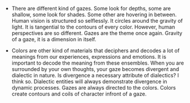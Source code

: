 - There are different kind of gazes. Some look for depths, some are shallow, some look for shades. Some other are hovering in between. Human vision is structured so selflessly. It circles around the gravity of light. It is tangential to the contours of every color. However, human perspectives are so different. Gazes are the theme once again. Gravity of a gaze, it is a dimension in itself. 

- Colors are other kind of materials that deciphers and decodes a lot of meanings from our experiences, expressions and emotions. It is important to decode the meaning from these ensembles. When you are surrounded by your own thoughts, your gaze becomes divergent and dialectic in nature. Is divergence a necessary attribute of dialectics? I think so. Dialectic entities will always demonstrate divergence in dynamic processes. Gazes are always directed to the colors. Colors create contours and coils of character infront of a gaze. 
